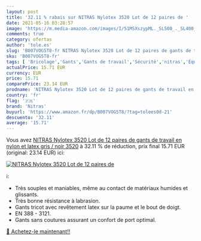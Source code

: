 ```yaml
---
layout: post
title: '32.11 % rabais sur NITRAS Nylotex 3520 Lot de 12 paires de '
date: 2021-05-16 03:28:57
image: 'https://m.media-amazon.com/images/I/51MSXszypML._SL500_._SL400_.jpg'
comments: true
category: ofertas
author: 'tole.es'
slug: 'B007VOG5T8-fr NITRAS Nylotex 3520 Lot de 12 paires de gants de travail...'
sku: 'B007VOG5T8-fr'
tags: [ 'Bricolage','Gants','Gants de travail','Sécurité','nitras','Équipement et matériel de sécurité', ]
actualPrice: 15.71 EUR
currency: EUR
price: 15.71
comparePrice: 23.14 EUR
prodname: 'NITRAS Nylotex 3520 Lot de 12 paires de gants de travail en nylon et latex  gris / noir  3520'
country: 'fr'
flag: '🇫🇷'
brand: 'Nitras'
buyurl: 'https://www.amazon.fr/dp/B007VOG5T8/?tag=tolees0d-21'
descuento: '32.11'
average: '15.71'
---
```


Vous avez [NITRAS Nylotex 3520 Lot de 12 paires de gants de travail en nylon et latex  gris / noir  3520](https://www.amazon.fr/dp/B007VOG5T8/?tag=tolees0d-21)  à  32.11 % de réduction, prix final  15.71 EUR (original: 23.14 EUR) ici:

[![NITRAS Nylotex 3520 Lot de 12 paires de ](https://m.media-amazon.com/images/I/51MSXszypML._SL500_._SL400_.jpg)](https://www.amazon.fr/dp/B007VOG5T8/?tag=tolees0d-21)

ℹ️:

- Très souples et maniables, même au contact de matériaux humides et glissants.
- Très bonne résistance à labrasion.
- Gants tricot avec revêtement latex sur la paume et le bout de doigt.
- EN 388 - 3121.
- Gants sans coutures assurant un confort de port optimal.

[🛒 Achetez-le maintenant!!](https://www.amazon.fr/dp/B007VOG5T8/?tag=tolees0d-21)
